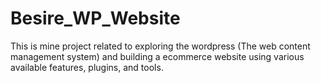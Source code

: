 # Besire_WP_Website
This is mine project related to exploring the wordpress (The web content management system) and building a ecommerce website using various available features, plugins, and tools.
